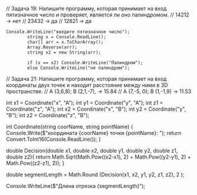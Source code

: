 // Задача 19: Напишите программу, которая принимает на вход пятизначное число и проверяет, является ли оно палиндромом.
// 14212 -> нет
// 23432 -> да
// 12821 -> да

    Console.WriteLine("введите пятизначное число");
            string x = Console.ReadLine();
            char[] arr = x.ToCharArray();
            Array.Reverse(arr);
            string x2 = new String(arr);
 
            if (x == x2) Console.WriteLine("Палиндром");
            else Console.WriteLine("не палиндром");



// Задача 21: Напишите программу, которая принимает на вход координаты двух точек и находит расстояние между ними в 3D пространстве.
// A (3,6,8); B (2,1,-7), -> 15.84
// A (7,-5, 0); B (1,-1,9) -> 11.53

int x1 = Coordinate("x", "A");
int y1 = Coordinate("y", "A");
int z1 = Coordinate("z", "A");
int x2 = Coordinate("x", "B");
int y2 = Coordinate("y", "B");
int z2 = Coordinate("z", "B");

int Coordinate(string coorName, string pointName)
{
    Console.Write($"координата {coorName} точки {pointName}: ");
    return Convert.ToInt16(Console.ReadLine());
}

double Decision(double x1, double x2, 
                double y1, double y2, 
                double z1, double z2){
  return Math.Sqrt(Math.Pow((x2-x1), 2) + 
                   Math.Pow((y2-y1), 2) + 
                   Math.Pow((z2-z1), 2));
}

double segmentLength =  Math.Round (Decision(x1, x2, y1, y2, z1, z2), 2 );

Console.WriteLine($"Длина отрезка  {segmentLength}");
